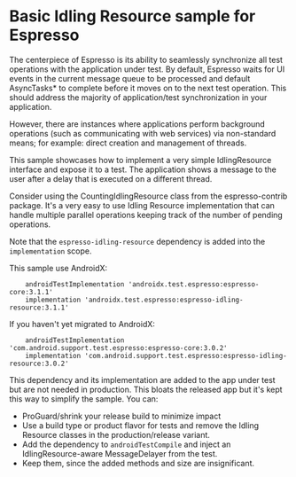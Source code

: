 # Basic Idling Resource sample for Espresso

The centerpiece of Espresso is its ability to seamlessly synchronize all test operations with the application under test. By default, Espresso waits for UI events in the current message queue to be processed and default AsyncTasks* to complete before it moves on to the next test operation. This should address the majority of application/test synchronization in your application.

However, there are instances where applications perform background operations (such as communicating with web services) via non-standard means; for example: direct creation and management of threads.

This sample showcases how to implement a very simple IdlingResource interface and expose it to a test. The application shows a message to the user after a delay that is executed on a different thread.

Consider using the CountingIdlingResource class from the espresso-contrib package. It's a very easy to use Idling Resource implementation that can handle multiple parallel operations keeping track of the number of pending operations.

Note that the `espresso-idling-resource` dependency is added into the `implementation` scope.

This sample use AndroidX:

```
    androidTestImplementation 'androidx.test.espresso:espresso-core:3.1.1'
    implementation 'androidx.test.espresso:espresso-idling-resource:3.1.1'
```

If you haven't yet migrated to AndroidX:

```
	androidTestImplementation 'com.android.support.test.espresso:espresso-core:3.0.2'
	implementation 'com.android.support.test.espresso:espresso-idling-resource:3.0.2'
```


This dependency and its implementation are added to the app under test but are not needed in production. This bloats the released app but it's kept this way to simplify the sample. You can:
 * ProGuard/shrink your release build to minimize impact
 * Use a build type or product flavor for tests and remove the Idling Resource classes in the production/release variant.
 * Add the dependency to `androidTestCompile` and inject an IdlingResource-aware MessageDelayer from the test.
 * Keep them, since the added methods and size are insignificant.


